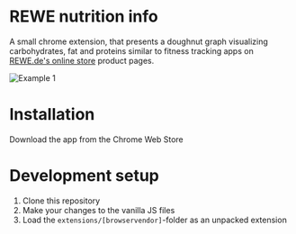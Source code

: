 # REWE nutrition info

A small chrome extension, that presents a doughnut graph visualizing carbohydrates, fat and proteins similar to fitness tracking apps on [REWE.de's online store](https://shop.rewe.de/) product pages.

![Example 1](https://i.vimaster.de/direct/chrome_6K1rhtjCdH.png)


# Installation
Download the app from the Chrome Web Store

# Development setup
1. Clone this repository
2. Make your changes to the vanilla JS files
3. Load the `extensions/[browservendor]`-folder as an unpacked extension